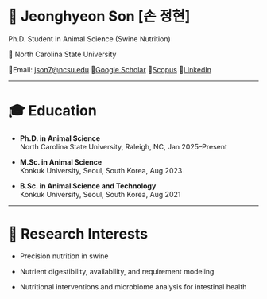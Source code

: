 # 🐷 Jeonghyeon Son [손 정현]
Ph.D. Student in Animal Science (Swine Nutrition)

🐺 North Carolina State University

📧Email: json7@ncsu.edu 🔗[Google Scholar](https://scholar.google.com/citations?user=FwQUdD4AAAAJ&hl=en&authuser=1)
🔗[Scopus](https://www.scopus.com/authid/detail.uri?authorId=58131804100)
🔗[LinkedIn](https://www.linkedin.com/in/jeonghyeon-son-107a10246/)

---
# 🎓 Education
- **Ph.D. in Animal Science**  
  North Carolina State University, Raleigh, NC, Jan 2025–Present  

- **M.Sc. in Animal Science**  
  Konkuk University, Seoul, South Korea, Aug 2023

- **B.Sc. in Animal Science and Technology**  
  Konkuk University, Seoul, South Korea, Aug 2021

---
# 🔬 Research Interests
- Precision nutrition in swine

- Nutrient digestibility, availability, and requirement modeling

- Nutritional interventions and microbiome analysis for intestinal health

